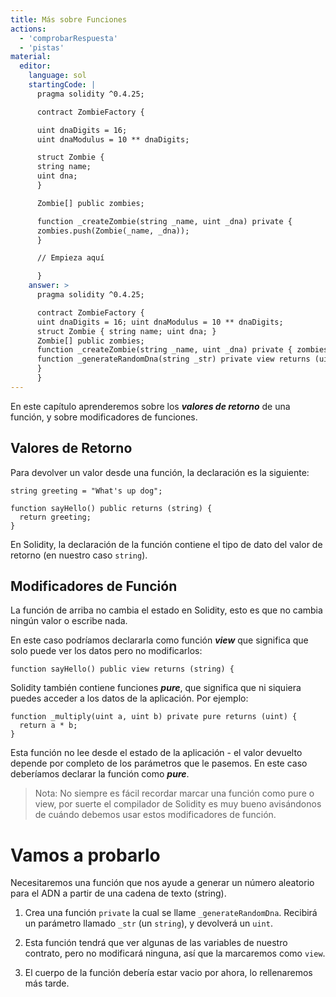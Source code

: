 ```yaml
---
title: Más sobre Funciones
actions:
  - 'comprobarRespuesta'
  - 'pistas'
material:
  editor:
    language: sol
    startingCode: |
      pragma solidity ^0.4.25;

      contract ZombieFactory {

      uint dnaDigits = 16;
      uint dnaModulus = 10 ** dnaDigits;

      struct Zombie {
      string name;
      uint dna;
      }

      Zombie[] public zombies;

      function _createZombie(string _name, uint _dna) private {
      zombies.push(Zombie(_name, _dna));
      }

      // Empieza aquí

      }
    answer: >
      pragma solidity ^0.4.25;

      contract ZombieFactory {
      uint dnaDigits = 16; uint dnaModulus = 10 ** dnaDigits;
      struct Zombie { string name; uint dna; }
      Zombie[] public zombies;
      function _createZombie(string _name, uint _dna) private { zombies.push(Zombie(_name, _dna)); }
      function _generateRandomDna(string _str) private view returns (uint) {
      }
      }
---
```

En este capítulo aprenderemos sobre los ***valores de retorno*** de una función, y sobre modificadores de funciones.

## Valores de Retorno

Para devolver un valor desde una función, la declaración es la siguiente:

    string greeting = "What's up dog";
    
    function sayHello() public returns (string) {
      return greeting;
    }
    

En Solidity, la declaración de la función contiene el tipo de dato del valor de retorno (en nuestro caso `string`).

## Modificadores de Función

La función de arriba no cambia el estado en Solidity, esto es que no cambia ningún valor o escribe nada.

En este caso podríamos declararla como función ***view*** que significa que solo puede ver los datos pero no modificarlos:

    function sayHello() public view returns (string) {
    

Solidity también contiene funciones ***pure***, que significa que ni siquiera puedes acceder a los datos de la aplicación. Por ejemplo:

    function _multiply(uint a, uint b) private pure returns (uint) {
      return a * b;
    }
    

Esta función no lee desde el estado de la aplicación - el valor devuelto depende por completo de los parámetros que le pasemos. En este caso deberíamos declarar la función como ***pure***.

> Nota: No siempre es fácil recordar marcar una función como pure o view, por suerte el compilador de Solidity es muy bueno avisándonos de cuándo debemos usar estos modificadores de función.

# Vamos a probarlo

Necesitaremos una función que nos ayude a generar un número aleatorio para el ADN a partir de una cadena de texto (string).

1. Crea una función `private` la cual se llame `_generateRandomDna`. Recibirá un parámetro llamado `_str` (un `string`), y devolverá un `uint`.

2. Esta función tendrá que ver algunas de las variables de nuestro contrato, pero no modificará ninguna, así que la marcaremos como `view`.

3. El cuerpo de la función debería estar vacio por ahora, lo rellenaremos más tarde.